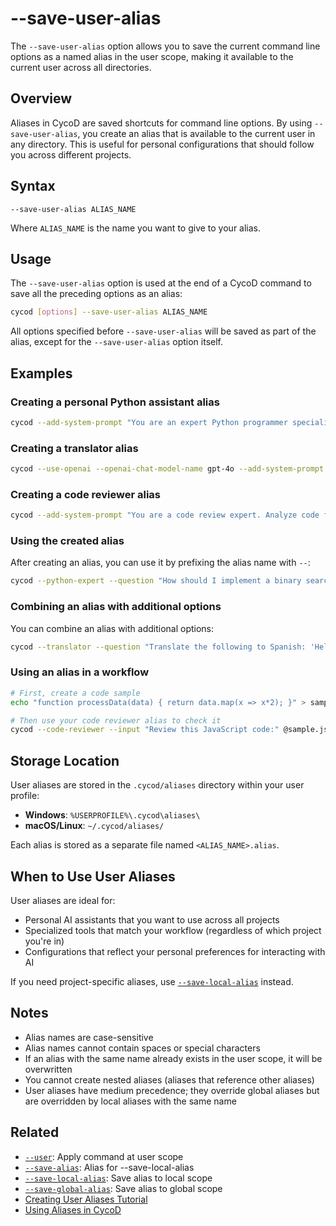 # --save-user-alias

The `--save-user-alias` option allows you to save the current command line options as a named alias in the user scope, making it available to the current user across all directories.

## Overview

Aliases in CycoD are saved shortcuts for command line options. By using `--save-user-alias`, you create an alias that is available to the current user in any directory. This is useful for personal configurations that should follow you across different projects.

## Syntax

```
--save-user-alias ALIAS_NAME
```

Where `ALIAS_NAME` is the name you want to give to your alias.

## Usage

The `--save-user-alias` option is used at the end of a CycoD command to save all the preceding options as an alias:

```bash
cycod [options] --save-user-alias ALIAS_NAME
```

All options specified before `--save-user-alias` will be saved as part of the alias, except for the `--save-user-alias` option itself.

## Examples

### Creating a personal Python assistant alias

```bash
cycod --add-system-prompt "You are an expert Python programmer specializing in clean, efficient code. Always explain your reasoning and include error handling." --save-user-alias python-expert
```

### Creating a translator alias

```bash
cycod --use-openai --openai-chat-model-name gpt-4o --add-system-prompt "You are a translation expert. Translate text accurately between languages while preserving tone and cultural context." --save-user-alias translator
```

### Creating a code reviewer alias

```bash
cycod --add-system-prompt "You are a code review expert. Analyze code for bugs, security issues, performance problems, and maintainability concerns. Suggest specific improvements and explain their benefits." --save-user-alias code-reviewer
```

### Using the created alias

After creating an alias, you can use it by prefixing the alias name with `--`:

```bash
cycod --python-expert --question "How should I implement a binary search tree in Python?"
```

### Combining an alias with additional options

You can combine an alias with additional options:

```bash
cycod --translator --question "Translate the following to Spanish: 'Hello, how are you?'"
```

### Using an alias in a workflow

```bash
# First, create a code sample
echo "function processData(data) { return data.map(x => x*2); }" > sample.js

# Then use your code reviewer alias to check it
cycod --code-reviewer --input "Review this JavaScript code:" @sample.js
```

## Storage Location

User aliases are stored in the `.cycod/aliases` directory within your user profile:

- **Windows**: `%USERPROFILE%\.cycod\aliases\`
- **macOS/Linux**: `~/.cycod/aliases/`

Each alias is stored as a separate file named `<ALIAS_NAME>.alias`.

## When to Use User Aliases

User aliases are ideal for:

- Personal AI assistants that you want to use across all projects
- Specialized tools that match your workflow (regardless of which project you're in)
- Configurations that reflect your personal preferences for interacting with AI

If you need project-specific aliases, use [`--save-local-alias`](/reference/cycod/options/save-local-alias.md) instead.

## Notes

- Alias names are case-sensitive
- Alias names cannot contain spaces or special characters
- If an alias with the same name already exists in the user scope, it will be overwritten
- You cannot create nested aliases (aliases that reference other aliases)
- User aliases have medium precedence; they override global aliases but are overridden by local aliases with the same name

## Related

- [`--user`](/reference/cycod/options/user.md): Apply command at user scope
- [`--save-alias`](/reference/cycod/options/save-alias.md): Alias for --save-local-alias
- [`--save-local-alias`](/reference/cycod/options/save-local-alias.md): Save alias to local scope
- [`--save-global-alias`](/reference/cycod/options/save-global-alias.md): Save alias to global scope
- [Creating User Aliases Tutorial](/tutorials/creating-user-aliases.md)
- [Using Aliases in CycoD](/usage/aliases.md)